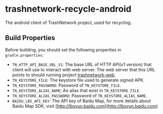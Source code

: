 # trashnetwork-recycle-android
The android client of TrashNetwork project, used for recycling.

## Build Properties

Before building, you should set the following properties in `gradle.properties`:

- `TN_HTTP_API_BASE_URL_V1`: The base URL of HTTP API(v1 version) that client will use to interact with web server. The web server that this URL points to should running project [trashnetwork-web](https://github.com/TrashNetwork/trashnetwork-web).
- `TN_KEYSTORE_FILE`: The keystore file used to generate signed APK.
- `TN_KEYSTORE_PASSWORD`: Password of `TN_KEYSTORE_FILE`.
- `TN_KEYSTORE_ALIAS_NAME`: An alias that exist in `TN_KEYSTORE_FILE`.
- `TN_KEYSTORE_ALIAS_PASSWORD`: Password of `TN_KEYSTORE_ALIAS_NAME`.
- `BAIDU_LBS_API_KEY`: The API key of Baidu Map, for more details about Baidu Map SDK, visit [http://lbsyun.baidu.com](http://lbsyun.baidu.com)